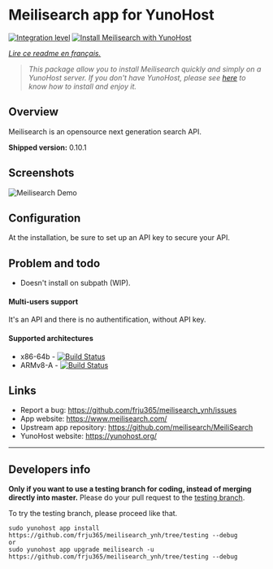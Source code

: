 # Meilisearch app for YunoHost

[![Integration level](https://dash.yunohost.org/integration/meilisearch.svg)](https://dash.yunohost.org/appci/app/meilisearch)
[![Install Meilisearch with YunoHost](https://install-app.yunohost.org/install-with-yunohost.png)](https://install-app.yunohost.org/?app=meilisearch)

*[Lire ce readme en français.](./README_fr.md)*

> *This package allow you to install Meilisearch quickly and simply on a YunoHost server.
If you don't have YunoHost, please see [here](https://yunohost.org/#/install) to know how to install and enjoy it.*

## Overview

Meilisearch is an opensource next generation search API.


**Shipped version:** 0.10.1

## Screenshots

![Meilisearch Demo](movies-web-demo.gif)

## Configuration

At the installation, be sure to set up an API key to secure your API.

## Problem and todo
- Doesn't install on subpath (WIP).

#### Multi-users support

It's an API and there is no authentification, without API key.

#### Supported architectures

* x86-64b - [![Build Status](https://ci-apps.yunohost.org/ci/logs/meilisearch%20%28Apps%29.svg)](https://ci-apps.yunohost.org/ci/apps/meilisearch/)
* ARMv8-A - [![Build Status](https://ci-apps-arm.yunohost.org/ci/logs/meilisearch%20%28Apps%29.svg)](https://ci-apps-arm.yunohost.org/ci/apps/meilisearch/)

## Links

 * Report a bug: https://github.com/frju365/meilisearch_ynh/issues
 * App website: https://www.meilisearch.com/
 * Upstream app repository: https://github.com/meilisearch/MeiliSearch
 * YunoHost website: https://yunohost.org/

---

Developers info
----------------

**Only if you want to use a testing branch for coding, instead of merging directly into master.**
Please do your pull request to the [testing branch](https://github.com/frju365/meilisearch_ynh/tree/testing).

To try the testing branch, please proceed like that.
```
sudo yunohost app install https://github.com/frju365/meilisearch_ynh/tree/testing --debug
or
sudo yunohost app upgrade meilisearch -u https://github.com/frju365/meilisearch_ynh/tree/testing --debug
```
